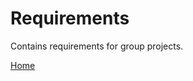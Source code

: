 # Requirements
Contains requirements for group projects.

[Home](https://github.com/University-of-Nebraska-Kearney/CYBR-404/tree/main)
